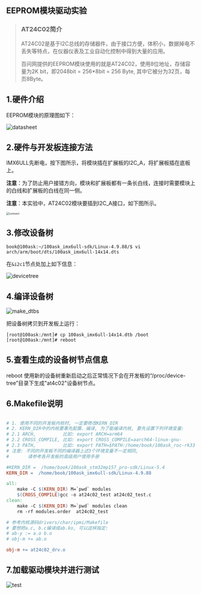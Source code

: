 ## EEPROM模块驱动实验

> ### AT24C02简介
>
> AT24C02是基于I2C总线的存储器件，由于接口方便，体积小，数据掉电不丢失等特点，在仪器仪表及工业自动化控制中得到大量的应用。
>
> 百问网提供的EEPROM模块使用的就是AT24C02，使用8位地址，存储容量为2K bit，即2048bit = 256*8bit = 256 Byte, 其中它被分为32页，每页8Byte。



## 1.硬件介绍

EEPROM模块的原理图如下：

![datasheet](https://cdn.staticaly.com/gh/DongshanPI/LinuxCodeLibrary-Photos@master/Nxp/IMX6ULL/Pro/08-at24c02driver_datasheet.jpg)



## 2.硬件与开发板连接方法

IMX6ULL先断电，按下图所示，将模块插在扩展板的I2C_A，将扩展板插在底板上。

**注意**：为了防止用户接错方向，模块和扩展板都有一条长白线，连接时需要模块上的白线和扩展板的白线在同一侧。

**注意**：本实验中，AT24C02模块要插到I2C_A接口，如下图所示。

<img src="https://cdn.staticaly.com/gh/DongshanPI/LinuxCodeLibrary-Photos@master/Nxp/IMX6ULL/Pro/08-at24c02driver_connect.jpg" alt="connect" style="zoom:50%;" />



## 3.修改设备树

```
book@100ask:~/100ask_imx6ull-sdk/Linux-4.9.88/$ vi arch/arm/boot/dts/100ask_imx6ull-14x14.dts
```

在`&i2c1`节点处加上如下信息：

![devicetree](https://cdn.staticaly.com/gh/DongshanPI/LinuxCodeLibrary-Photos@master/Nxp/IMX6ULL/Pro/08-at24c02driver_devicetree.jpg)





## 4.编译设备树

![make_dtbs](https://cdn.staticaly.com/gh/DongshanPI/LinuxCodeLibrary-Photos@master/Nxp/IMX6ULL/Pro/08-at24c02driver_make_dtbs.jpg)

把设备树拷贝到开发板上运行：

```
[root@100ask:/mnt]# cp 100ask_imx6ull-14x14.dtb /boot
[root@100ask:/mnt]# reboot
```



## 5.查看生成的设备树节点信息

reboot 使用新的设备树重新启动之后正常情况下会在开发板的“/proc/device-tree”目录下生成"at4c02"设备树节点。



## 6.Makefile说明

```makefile

# 1. 使用不同的开发板内核时, 一定要修改KERN_DIR
# 2. KERN_DIR中的内核要事先配置、编译, 为了能编译内核, 要先设置下列环境变量:
# 2.1 ARCH,          比如: export ARCH=arm64
# 2.2 CROSS_COMPILE, 比如: export CROSS_COMPILE=aarch64-linux-gnu-
# 2.3 PATH,          比如: export PATH=$PATH:/home/book/100ask_roc-rk3399-pc/ToolChain-6.3.1/gcc-linaro-6.3.1-2017.05-x86_64_aarch64-linux-gnu/bin 
# 注意: 不同的开发板不同的编译器上述3个环境变量不一定相同,
#       请参考各开发板的高级用户使用手册

#KERN_DIR =  /home/book/100ask_stm32mp157_pro-sdk/Linux-5.4
KERN_DIR =  /home/book/100ask_imx6ull-sdk/Linux-4.9.88

all:
	make -C $(KERN_DIR) M=`pwd` modules 
	$(CROSS_COMPILE)gcc -o at24c02_test at24c02_test.c
clean:
	make -C $(KERN_DIR) M=`pwd` modules clean
	rm -rf modules.order  at24c02_test

# 参考内核源码drivers/char/ipmi/Makefile
# 要想把a.c, b.c编译成ab.ko, 可以这样指定:
# ab-y := a.o b.o
# obj-m += ab.o

obj-m += at24c02_drv.o
```



## 7.加载驱动模块并进行测试

![test](https://cdn.staticaly.com/gh/DongshanPI/LinuxCodeLibrary-Photos@master/Nxp/IMX6ULL/Pro/08-at24c02driver_test.jpg)











